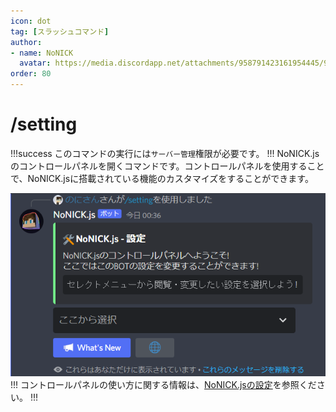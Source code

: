 ```yaml
---
icon: dot
tag: [スラッシュコマンド]
author: 
- name: NoNICK
  avatar: https://media.discordapp.net/attachments/958791423161954445/975266759529623652/-3.png?width=663&height=663
order: 80
---
```

# /setting

!!!success
このコマンドの実行には`サーバー管理`権限が必要です。
!!!
NoNICK.jsのコントロールパネルを開くコマンドです。コントロールパネルを使用することで、NoNICK.jsに搭載されている機能のカスタマイズをすることができます。

![](/static/introduction/setting_1.png)
!!!
コントロールパネルの使い方に関する情報は、[NoNICK.jsの設定](/NoNICK.js/tutorial/setting.md)を参照ください。
!!!